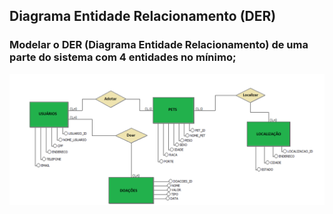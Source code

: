 ##  Diagrama Entidade Relacionamento  (DER)

###  Modelar o DER (Diagrama Entidade Relacionamento) de uma parte do sistema com 4 entidades no mínimo;

 
![Resultado](image.png)